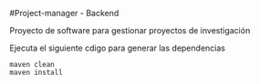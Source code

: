 #Project-manager - Backend

Proyecto de software para gestionar proyectos de investigación

Ejecuta el siguiente cdigo para generar las dependencias
```
maven clean
maven install

